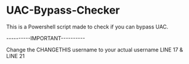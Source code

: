 # UAC-Bypass-Checker
This is a Powershell script made to check if you can bypass UAC.

----------IMPORTANT----------

Change the CHANGETHIS username to your actual username LINE 17 & LINE 21

